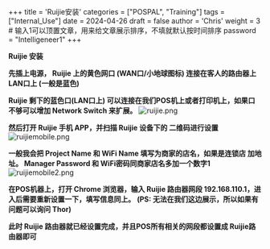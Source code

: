 +++
title = 'Ruijie安装'
categories = ["POSPAL", "Training"]
tags = ["Internal_Use"]
date = 2024-04-26
draft = false
author = 'Chris'
weight = 3 # 输入1可以顶置文章，用来给文章展示排序，不填就默认按时间排序
password = "Intelligeneer1"
+++

**Ruijie 安装** 

**先插上电源， Ruijie 上的黄色网口 (WAN口/小地球图标) 连接在客人的路由器上LAN口上 (一般是蓝色)**

**Ruijie 剩下的蓝色口(LAN口上) 可以连接在我们POS机上或者打印机上，如果口不够可以增加 Network Switch 来扩展。**
![ruijie.png](/img/ruijie.png)

**然后打开 Ruijie 手机 APP，并扫描 Ruijie 设备下的 二维码进行设置**
![ruijiemobile.png](/img/ruijiemobile.png)

**一般我会把 Project Name 和 WiFi Name 填写为商家的店名，如果是连锁店 加地址。 Manager Password 和 WiFi密码同商家店名多加一个数字1**
![ruijiemobile2.png](/img/ruijiemobile2.png)

**在POS机器上，打开 Chrome 浏览器，输入 Ruijie 路由器网段 192.168.110.1，进入后需要重新设置一下，填写信息同上。**
**(PS: 无法在我们这边展示，所以如果有问题可以询问 Thor)**

**此时 Ruijie 路由器就已经设置完成，并且POS所有相关的网段都设置成 Ruijie路由器即可**